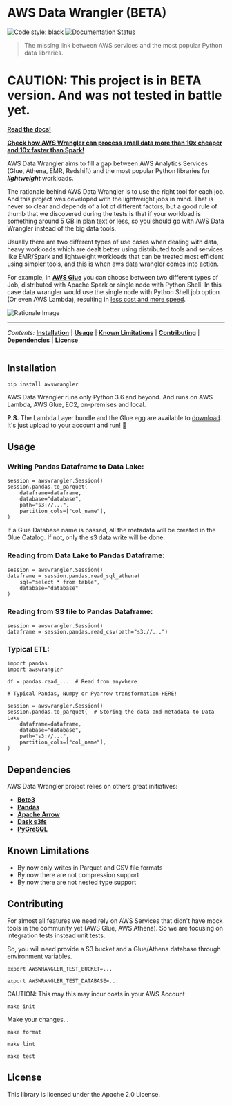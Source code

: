 # AWS Data Wrangler (BETA)

[![Code style: black](https://img.shields.io/badge/code%20style-black-000000.svg)](https://github.com/ambv/black) [![Documentation Status](https://readthedocs.org/projects/aws-data-wrangler/badge/?version=latest)](https://aws-data-wrangler.readthedocs.io/en/latest/?badge=latest)


> The missing link between AWS services and the most popular Python data libraries.

# CAUTION: This project is in BETA version. And was not tested in battle yet.

**[Read the docs!](https://aws-data-wrangler.readthedocs.io)**

**[Check how AWS Wrangler can process small data more than 10x cheaper and 10x faster than Spark!](https://aws-data-wrangler.readthedocs.io/en/latest/benchmarks.html)**

AWS Data Wrangler aims to fill a gap between AWS Analytics Services (Glue, Athena, EMR, Redshift) and the most popular Python libraries for ***lightweight*** workloads.

The rationale behind AWS Data Wrangler is to use the right tool for each job. And this project was developed with the lightweight jobs in mind. That is never so clear and depends of a lot of different factors, but a good rule of thumb that we discovered during the tests is that if your workload is something around 5 GB in plan text or less, so you should go with AWS Data Wrangler instead of the big data tools.

Usually there are two different types of use cases when dealing with data, heavy workloads which are dealt better using distributed tools and services like EMR/Spark and lightweight workloads that can be treated most efficient using simpler tools, and this is when aws data wrangler comes into action.

For example, in **[AWS Glue](https://aws.amazon.com/glue/)** you can choose between two different types of Job, distributed with Apache Spark or single node with Python Shell. In this case data wrangler would use the single node with Python Shell job option (Or even AWS Lambda), resulting in [less cost and more speed](https://aws-data-wrangler.readthedocs.io/en/latest/benchmarks.html).

![Rationale Image](docs/source/_static/rationale.png?raw=true "Rationale")

---

*Contents:* **[Installation](#Installation)** | **[Usage](#Usage)** | **[Known Limitations](#Known-Limitations)** | **[Contributing](#Contributing)** | **[Dependencies](#Dependencies)** | **[License](#License)**

---

## Installation

`pip install awswrangler`

AWS Data Wrangler runs only Python 3.6 and beyond.
And runs on AWS Lambda, AWS Glue, EC2, on-premises and local.

**P.S.** The Lambda Layer bundle and the Glue egg are available to [download](https://github.com/awslabs/aws-data-wrangler/releases). It's just upload to your account and run! :rocket:

## Usage

### Writing Pandas Dataframe to Data Lake:

```py3
session = awswrangler.Session()
session.pandas.to_parquet(
    dataframe=dataframe,
    database="database",
    path="s3://...",
    partition_cols=["col_name"],
)
```

If a Glue Database name is passed, all the metadata will be created in the Glue Catalog. If not, only the s3 data write will be done.

### Reading from Data Lake to Pandas Dataframe:

```py3
session = awswrangler.Session()
dataframe = session.pandas.read_sql_athena(
    sql="select * from table",
    database="database"
)
```

### Reading from S3 file to Pandas Dataframe:

```py3
session = awswrangler.Session()
dataframe = session.pandas.read_csv(path="s3://...")
```

### Typical ETL:

```py3
import pandas
import awswrangler

df = pandas.read_...  # Read from anywhere

# Typical Pandas, Numpy or Pyarrow transformation HERE!

session = awswrangler.Session()
session.pandas.to_parquet(  # Storing the data and metadata to Data Lake
    dataframe=dataframe,
    database="database",
    path="s3://...",
    partition_cols=["col_name"],
)
```

## Dependencies

AWS Data Wrangler project relies on others great initiatives:
* **[Boto3](https://github.com/boto/boto3)**
* **[Pandas](https://github.com/pandas-dev/pandas)**
* **[Apache Arrow](https://github.com/apache/arrow)**
* **[Dask s3fs](https://github.com/dask/s3fs)**
* **[PyGreSQL](http://www.pygresql.org/)**

## Known Limitations

* By now only writes in Parquet and CSV file formats
* By now there are not compression support
* By now there are not nested type support

## Contributing

For almost all features we need rely on AWS Services that didn't have mock tools in the community yet (AWS Glue, AWS Athena). So we are focusing on integration tests instead unit tests.

So, you will need provide a S3 bucket and a Glue/Athena database through environment variables.

`export AWSWRANGLER_TEST_BUCKET=...`

`export AWSWRANGLER_TEST_DATABASE=...`

CAUTION: This may this may incur costs in your AWS Account

`make init`

Make your changes...

`make format`

`make lint`

`make test`

## License

This library is licensed under the Apache 2.0 License. 
